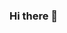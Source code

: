 ### Hi there 👋

<!--
**tanszeqing06/tanszeqing06** is a ✨ _special_ ✨ repository because its `README.md` (this file) appears on your GitHub profile.

Here are some ideas to get you started:

- 🔭 I’m currently studying in Universiti Teknologi Malaysia.
- 🌱 I’m currently learning computer science with respect of grafic and multimedia software.
- 👯 I’m looking to collaborate on ...
- 🤔 I’m looking for help with ...
- 💬 Ask me about ...
- 📫 How to reach me: tanqing2003@gmail.com
- 😄 Pronouns: ...
- ⚡ Fun fact: ...
-->
